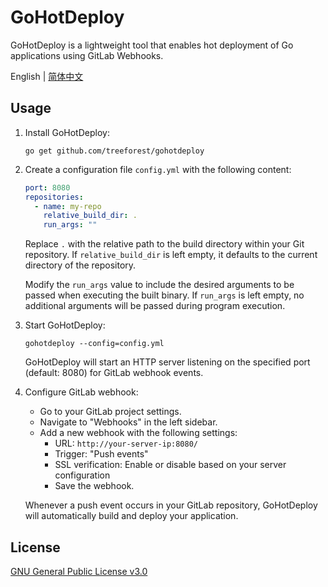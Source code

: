 # GoHotDeploy

GoHotDeploy is a lightweight tool that enables hot deployment of Go applications using GitLab Webhooks.

English | [简体中文](https://github.com/treeforest/gohotdeploy/blob/main/README-zh_cn.md)

## Usage

1. Install GoHotDeploy:    

   ```shell
   go get github.com/treeforest/gohotdeploy
   ```

2. Create a configuration file `config.yml` with the following content:

   ```yaml
   port: 8080
   repositories:
     - name: my-repo
       relative_build_dir: .
       run_args: ""
   ```

   Replace `.` with the relative path to the build directory within your Git repository. If `relative_build_dir` is left empty, it defaults to the current directory of the repository.

   Modify the `run_args` value to include the desired arguments to be passed when executing the built binary. If `run_args` is left empty, no additional arguments will be passed during program execution.

3. Start GoHotDeploy:

   ```shell
   gohotdeploy --config=config.yml
   ```

   GoHotDeploy will start an HTTP server listening on the specified port (default: 8080) for GitLab webhook events.

4. Configure GitLab webhook:

   - Go to your GitLab project settings.
   - Navigate to "Webhooks" in the left sidebar.
   - Add a new webhook with the following settings:
     - URL: `http://your-server-ip:8080/`
     - Trigger: "Push events"
     - SSL verification: Enable or disable based on your server configuration
     - Save the webhook.

   Whenever a push event occurs in your GitLab repository, GoHotDeploy will automatically build and deploy your application.

## License

[GNU General Public License v3.0](https://github.com/treeforest/gohotdeploy/blob/main/LICENSE)

